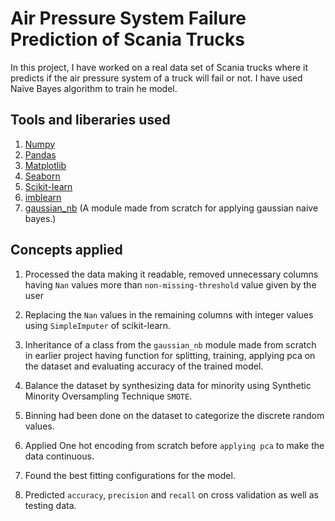 # Air Pressure System Failure Prediction of Scania Trucks

In this project, I have worked on a real data set of Scania trucks where it predicts if the air pressure system of a truck will fail or not. I have used Naive Bayes algorithm to train he model. 

## Tools and liberaries used 

1. [Numpy](https://numpy.org/doc/stable/)
2. [Pandas](https://pandas.pydata.org/)
3. [Matplotlib](https://matplotlib.org/)
4. [Seaborn](https://seaborn.pydata.org/)
5. [Scikit-learn](https://scikit-learn.org/stable/)
6. [imblearn](https://pypi.org/project/imblearn/)
7. [gaussian_nb](Gaussian_Naive_Bayes.py) (A module made from scratch for applying gaussian naive bayes.) 

##  Concepts applied 

1. Processed the data making it readable, removed unnecessary columns having `Nan` values more than `non-missing-threshold` value given by the user 

2. Replacing the `Nan` values in the remaining columns with integer values using `SimpleImputer` of scikit-learn.

3. Inheritance of a class from the `gaussian_nb` module made from scratch in earlier project having function for splitting, training, applying pca on the dataset and evaluating accuracy of the trained model. 

4. Balance the dataset by synthesizing data for minority using Synthetic Minority Oversampling Technique `SMOTE`. 

5. Binning had been done on the dataset to categorize the discrete random values.

6. Applied One hot encoding from scratch before `applying pca` to make the data continuous. 

7. Found the best fitting configurations for the model. 

8. Predicted `accuracy`, `precision` and `recall` on cross validation as well as testing data. 
